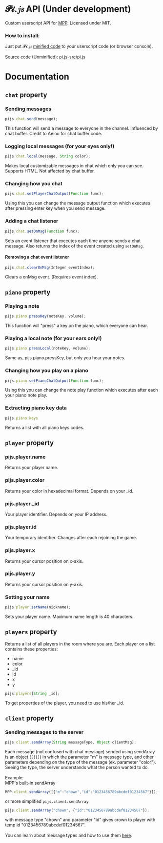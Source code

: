# 𝓟𝓲.𝑗𝑠 API (Under development)
Custom userscript API for [MPP](https://multiplayerpiano.com). Licensed under MIT.

### How to install:
Just put 𝓟𝓲.𝑗𝑠 [minified code](https://raw.githubusercontent.com/SuperPowerPlumber/pi.js/main/pi.js-min/pi.min.js) to your userscript code (or browser console).\
\
Source code (Unminified): [pi.js-src/pi.js](https://github.com/SuperPowerPlumber/pi.js/tree/main/pi.js-src/pi.js)

# Documentation
## `chat` property
### Sending messages
```js
pijs.chat.send(message);
```
This function will send a message to everyone in the channel. Influenced by chat buffer. Credit to Aeiou for chat buffer code.

### Logging local messages (for your eyes only!)
```js
pijs.chat.local(message, String color);
```
Makes local customizable messages in chat which only you can see. Supports HTML. Not affected by chat buffer.

### Changing how you chat
```js
pijs.chat.setPlayerChatOutput(Function func);
```
Using this you can change the message output function which executes after pressing enter key when you send message.

### Adding a chat listener
```js
pijs.chat.setOnMsg(Function func);
```
Sets an event listener that executes each time anyone sends a chat message. Also returns the index of the event created using `setOnMsg`.
#### Removing a chat event listener
```js
pijs.chat.clearOnMsg(Integer eventIndex);
```
Clears a onMsg event. (Requires event index).

## `piano` property
### Playing a note
```js
pijs.piano.pressKey(noteKey, volume);
```
This function will "press" a key on the piano, which everyone can hear.

### Playing a local note (for your ears only!)
```js
pijs.piano.pressLocal(noteKey, volume);
```
Same as, pijs.piano.pressKey, but only you hear your notes.

### Changing how you play on a piano
```js
pijs.piano.setPianoChatOutput(Function func);
```
Using this you can change the note play function which executes after each your piano note play.

### Extracting piano key data
```js
pijs.piano.keys
```
Returns a list with all piano keys codes.

## `player` property
### pijs.player.name
Returns your player name.
### pijs.player.color
Returns your color in hexadecimal format. Depends on your _id.
### pijs.player._id
Your player identifier. Depends on your IP address.
### pijs.player.id
Your temporary identifier. Changes after each rejoining the game.
### pijs.player.x
Returns your cursor position on x-axis.
### pijs.player.y
Returns your cursor position on y-axis.
### Setting your name
```js
pijs.player.setName(nickname);
```
Sets your player name. Maximum name length is 40 characters.

## `players` property
Returns a list of all players in the room where you are. Each player on a list contains these properties:
* name
* color
* _id
* id
* x
* y

```js
pijs.players[String _id];
```
To get properties of the player, you need to use his/her _id.

## `client` property
### Sending messages to the server
```js
pijs.client.sendArray(String messageType, Object clientMsg);
```
Each message (not confused with chat message) sended using sendArray is an object (`[{}]`) in which the parameter "m" is message type, and other parameters depending on the type of the message (ex. parameter "color"). Seeing the type, the server understands what the person wanted to do.\
\
Example:\
MPP's built-in sendArray
```js
MPP.client.sendArray([{"m":"chown","id":"0123456789abcdef01234567"}]);
```
or more simplified `pijs.client.sendArray`
```js
pijs.client.sendArray("chown", {"id":"0123456789abcdef01234567"});
```
with message type "chown" and parameter "id" gives crown to player with temp id "0123456789abcdef01234567".\
\
You can learn about message types and how to use them [here](https://github.com/aeiou879/mppdocumentation/blob/main/allmessages).
